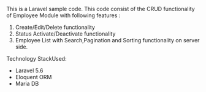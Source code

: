 This is a Laravel sample code. This code consist of the CRUD functionality of Employee Module with following features :

1. Create/Edit/Delete functionality
2. Status Activate/Deactivate functionality
3. Employee List with Search,Pagination and Sorting functionality on server side.

Technology StackUsed:

- Laravel 5.6
- Eloquent ORM
- Maria DB